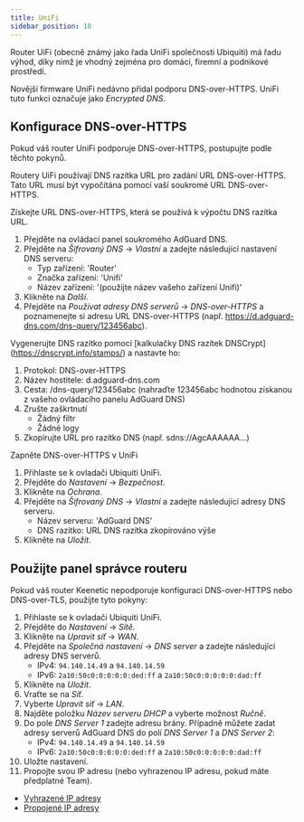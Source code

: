 ```yaml
---
title: UniFi
sidebar_position: 10
---
```


Router UiFi (obecně známý jako řada UniFi společnosti Ubiquiti) má řadu výhod, díky nimž je vhodný zejména pro domácí, firemní a podnikové prostředí.

Novější firmware UniFi nedávno přidal podporu DNS-over-HTTPS. UniFi tuto funkci označuje jako _Encrypted DNS_.

## Konfigurace DNS-over-HTTPS

Pokud váš router UniFi podporuje DNS-over-HTTPS, postupujte podle těchto pokynů.

Routery UiFi používají DNS razítka URL pro zadání URL DNS-over-HTTPS. Tato URL musí být vypočítána pomocí vaší soukromé URL DNS-over-HTTPS.

Získejte URL DNS-over-HTTPS, která se používá k výpočtu DNS razítka URL.

1. Přejděte na ovládací panel soukromého AdGuard DNS.
2. Přejděte na _Šifrovaný DNS_ → _Vlastní_ a zadejte následující nastavení DNS serveru:
    - Typ zařízení: 'Router'
    - Značka zařízení: 'Unifi'
    - Název zařízení: '(použijte název vašeho zařízení Unifi)'
3. Klikněte na _Další_.
4. Přejděte na _Používat adresy DNS serverů_ → _DNS-over-HTTPS_ a poznamenejte si adresu URL DNS-over-HTTPS (např. https://d.adguard-dns.com/dns-query/123456abc).

Vygenerujte DNS razítko pomocí [kalkulačky DNS razítek DNSCrypt] (https://dnscrypt.info/stamps/) a nastavte ho:

1. Protokol: DNS-over-HTTPS
2. Název hostitele: d.adguard-dns.com
3. Cesta: /dns-query/123456abc (nahraďte 123456abc hodnotou získanou z vašeho ovládacího panelu AdGuard DNS)
4. Zrušte zaškrtnutí
    - Žádný filtr
    - Žádné logy
5. Zkopírujte URL pro razítko DNS (např. sdns://AgcAAAAAA…)

Zapněte DNS-over-HTTPS v UniFi

1. Přihlaste se k ovladači Ubiquiti UniFi.
2. Přejděte do _Nastavení_ → _Bezpečnost_.
3. Klikněte na _Ochrana_.
4. Přejděte na _Šifrovaný DNS_ → _Vlastní_ a zadejte následující adresy DNS serveru.
    - Název serveru: 'AdGuard DNS'
    - DNS razítko: URL DNS razítka zkopírováno výše
5. Klikněte na _Uložit_.

## Použijte panel správce routeru

Pokud váš router Keenetic nepodporuje konfiguraci DNS-over-HTTPS nebo DNS-over-TLS, použijte tyto pokyny:

1. Přihlaste se k ovladači Ubiquiti UniFi.
2. Přejděte do _Nastavení_ → _Sítě_.
3. Klikněte na _Upravit síť_ → _WAN_.
4. Přejděte na _Společná nastavení_ → _DNS server_ a zadejte následující adresy DNS serverů.
    - IPv4: `94.140.14.49` a `94.140.14.59`
    - IPv6: `2a10:50c0:0:0:0:0:ded:ff` a `2a10:50c0:0:0:0:0:dad:ff`
5. Klikněte na _Uložit_.
6. Vraťte se na _Síť_.
7. Vyberte _Upravit síť_ → _LAN_.
8. Najděte položku _Název serveru DHCP_ a vyberte možnost _Ručně_.
9. Do pole _DNS Server 1_ zadejte adresu brány. Případně můžete zadat adresy serverů AdGuard DNS do polí _DNS Server 1_ a _DNS Server 2_:
    - IPv4: `94.140.14.49` a `94.140.14.59`
    - IPv6: `2a10:50c0:0:0:0:0:ded:ff` a `2a10:50c0:0:0:0:0:dad:ff`
10. Uložte nastavení.
11. Propojte svou IP adresu (nebo vyhrazenou IP adresu, pokud máte předplatné Team).

- [Vyhrazené IP adresy](private-dns/connect-devices/other-options/dedicated-ip.md)
- [Propojené IP adresy](private-dns/connect-devices/other-options/linked-ip.md)
